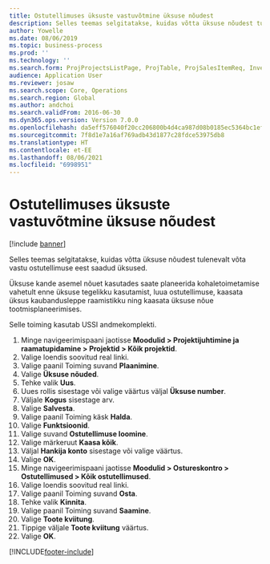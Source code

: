 ```yaml
---
title: Ostutellimuses üksuste vastuvõtmine üksuse nõudest
description: Selles teemas selgitatakse, kuidas võtta üksuse nõudest tulenevalt võta vastu ostutellimuse eest saadud üksused.
author: Yowelle
ms.date: 08/06/2019
ms.topic: business-process
ms.prod: ''
ms.technology: ''
ms.search.form: ProjProjectsListPage, ProjTable, ProjSalesItemReq, InventItemIdLookupSimple, PurchCreateFromSalesOrder, VendAccountItemLookup, PurchTable, PurchEditLines
audience: Application User
ms.reviewer: josaw
ms.search.scope: Core, Operations
ms.search.region: Global
ms.author: andchoi
ms.search.validFrom: 2016-06-30
ms.dyn365.ops.version: Version 7.0.0
ms.openlocfilehash: da5eff576040f20cc206800b4d4ca987d08b0185ec5364bc1efc940f85d36371
ms.sourcegitcommit: 7f8d1e7a16af769adb43d1877c28fdce53975db8
ms.translationtype: HT
ms.contentlocale: et-EE
ms.lasthandoff: 08/06/2021
ms.locfileid: "6998951"
---
```

# <a name="receive-items-on-purchase-order-from-item-requirement"></a>Ostutellimuses üksuste vastuvõtmine üksuse nõudest

[!include [banner](../../includes/banner.md)]

Selles teemas selgitatakse, kuidas võtta üksuse nõudest tulenevalt võta vastu ostutellimuse eest saadud üksused.

Üksuse kande asemel nõuet kasutades saate planeerida kohaletoimetamise vahetult enne üksuse tegelikku kasutamist, luua ostutellimuse, kaasata üksus kaubandusleppe raamistikku ning kaasata üksuse nõue tootmisplaneerimises. 

Selle toiming kasutab USSI andmekomplekti.

1. Minge navigeerimispaani jaotisse **Moodulid > Projektijuhtimine ja raamatupidamine > Projektid > Kõik projektid**.
2. Valige loendis soovitud real linki.
3. Valige paanil Toiming suvand **Plaanimine**.
4. Valige **Üksuse nõuded**.
5. Tehke valik **Uus**.
6. Uues rollis sisestage või valige väärtus väljal **Üksuse number**.
7. Väljale **Kogus** sisestage arv.
8. Valige **Salvesta**.
9. Valige paanil Toiming käsk **Halda**.
10. Valige **Funktsioonid**.
11. Valige suvand **Ostutellimuse loomine**.
12. Valige märkeruut **Kaasa kõik**.
13. Väljal **Hankija konto** sisestage või valige väärtus.
14. Valige **OK**.
15. Minge navigeerimispaani jaotisse **Moodulid > Ostureskontro > Ostutellimused > Kõik ostutellimused**.
16. Valige loendis soovitud real linki.
17. Valige paanil Toiming suvand **Osta**.
18. Tehke valik **Kinnita**.
19. Valige paanil Toiming suvand **Saamine**.
20. Valige **Toote kviitung**.
21. Tippige väljale **Toote kviitung** väärtus.
22. Valige **OK**.



[!INCLUDE[footer-include](../../includes/footer-banner.md)]